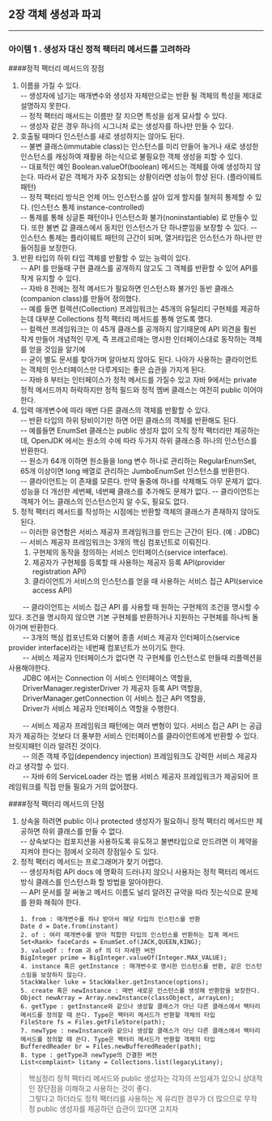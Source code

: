 ## 2장 객체 생성과 파괴

------------------

### 아이템 1 . 생성자 대신 정적 팩터리 메서드를 고려하라

####정적 팩터리 메서드의 장점

1. 이름을 가질 수 있다. <br/>
 -- 생성자에 넘기는 매개변수와 생성자 자체만으로는 반환 될 객체의 특성을 제대로 설명하지 못한다.<br/>
 -- 정적 팩터리 매서드는 이름만 잘 지으면 특성을 쉽게 묘사할 수 있다. <br/>
 -- 생성자 같은 경우 하나의 시그니처 로는 생성자를 하나만 만들 수 있다.
2. 호출될 때마다 인스턴스를 새로 생성하지는 않아도 된다. <br/>
 -- 불변 클래스(immutable class)는 인스턴스를 미리 만들어 놓거나 새로 생성한 인스턴스를 캐싱하여 재활용 하는식으로 불필요한 객체 생성을 피할 수 있다.<br/>
 -- 대표적인 예인 Boolean.valueOf(boolean) 메서드는 객체를 아예 생성하지 않는다. 따라서 같은 객체가 자주 요청되는 상황이라면 성능이 항샹 된다. (플라이웨트 패턴) <br/>
 -- 정적 팩터리 방식은 언제 어느 인스턴스를 살아 있게 할지를 철저히 통제할 수 있다. (인스턴스 통제 instance-controlled)<br/>
 -- 통제를 통해 싱글톤 패턴이나 인스턴스화 불가(noninstantiable) 로 만들수 있다. 또한 불변 값 클래스에서 동치인 인스턴스가 단 하나뿐임을 보장할 수 있다.
 -- 인스턴스 통제는 플라이웨트 패턴의 근간이 되며, 열거타입은 인스턴스가 하나만 만들어짐을 보장한다.
3. 반환 타입의 하위 타입 객체를 반활할 수 있는 능력이 있다.<br/>
 -- API 를 만들때 구현 클래스를 공개하지 않고도 그 객체를 반환할 수 있어 API를 작게 유지할 수 있다.<br/>
 -- 자바 8 전에는 정적 메서드가 필요하면 인스턴스화 불가인 동반 클래스(companion class)를 만들어 정의했다. <br/>
 -- 예를 들면 컬렉션(Collection) 프레임워크는 45개의 유틸리티 구현체를 제공하는데 대부분 Collections 정적 팩터리 메서드를 통해 얻도록 했다. <br/>
 -- 컬렉션 프레임워크는 이 45개 클래스를 공개하지 않기때문에 API 외견을 훨씬 작게 만들어 개념적인 무게, 즉 프래고르매는 명시한 인터페이스대로 동작하는 객체를 얻을 것임을 알기에 <br/>
 -- 굳이 별도 문서를 찾아가며 알아보지 않아도 된다. 나아가 사용하는 클라이언트는 객체의 인스터페이스만 다루게되는 좋은 습관을 가지게 된다.<br/>
 -- 자바 8 부터는 인터페이스가 정적 메서드를 가질수 있고 자바 9에서는 private 정적 메서드까지 허락하지만 정적 필드와 정적 멤버 클래스는 여전히 public 이어야 한다.
4. 입력 매개변수에 따라 매번 다른 클래스의 객체를 반활할 수 있다.<br/>
 -- 반환 타입의 하위 탕비이기만 하면 어떤 클래스의 객체를 반환해도 된다.<br/>
 -- 예를들면 EnumSet 클래스는 public 생성자 없이 오직 정적 팩터리만 제공하는데, OpenJDK 에서는 원소의 수에 따라 두가지 하위 클래스중 하나의 인스턴스를 반환한다. <br/>
 -- 원소가 64개 이하면 원소들을 long 변수 하나로 관리하는 RegularEnumSet, 65개 이상이면 long 배열로 관리하는 JumboEnumSet 인스턴스를 반환한다. <br/>
 -- 클라이언트는 이 존재를 모른다. 만약 둘중에 하나를 삭제해도 아무 문제가 없다. 성능을 더 개선한 세번째, 네번째 클래스를 추가해도 문제가 없다.
 -- 클라이언트는 객체가 어느 클래스의 인스턴스인지 알 수도, 필요도 없다.
5. 정적 팩터리 메서드를 작성하는 시점에는 반환할 객체의 클래스가 존재하지 않아도 된다.<br/>
 -- 이러한 유연함은 서비스 제공자 프레임워크를 만드는 근간이 된다. (예 : JDBC)<br/>
 -- 서비스 제공자 프레임워크는 3개의 핵심 컴포넌트로 이뤄진다.<br/> 
   1. 구현체의 동작을 정의하는 서비스 인터페이스(service interface).<br/>
   2. 제공자가 구현체를 등록할 때 사용하는 제공자 등록 API(provider registration API)<br/>
   3. 클라이언트가 서비스의 인스턴스를 얻을 때 사용하는 서비스 접근 API(service access API)<br/>

　　-- 클라이언트는 서비스 접근 API 를 사용할 때 원하는 구현체의 조건을 명시할 수 있다. 조건을 명시하지 않으면 기본 구현체를 반환하거나 지원하는 구현체를 하나씩 돌아가며 반환한다. <br/>
　　-- 3개의 핵심 컴포넌트와 더불어 종종 서비스 제공자 인터페이스(service provider interface)라는 네번째 컴포넌트가 쓰이기도 한다. <br/>
　　-- 서비스 제공자 인터페이스가 없다면 각 구현체를 인스턴스로 만들때 리플렉션을 사용해야한다. <br/>
　　JDBC 에서는 Connection 이 서비스 인터페이스 역할을,<br/>
  　　DriverManager.registerDriver 가 제공자 등록 API 역할을,<br/>
  　　DriverManager.getConnection 이 서비스 접근 API 역할을,<br/>
  　　Driver가 서비스 제공자 인터페이스 역할을 수행한다.<br/>

　　-- 서비스 제공자 프레임워크 패턴에는 여러 변형이 있다. 서비스 접근 API 는 공급자가 제공하는 것보다 더 풍부한 서비스 인터페이스를 클라이언트에게 반환할 수 있다. 브릿지패턴 이라 알려진 것이다.<br/>
　　-- 의존 객체 주입(dependency injection) 프레임워크도 강력한 서비스 제공자라고 생각할 수 있다. <br/>
　　-- 자바 6의 ServiceLoader 라는 범용 서비스 제공자 프레임워크가 제공되어 프레임워크를 직접 만들 필요가 거의 없어졌다.


####정적 팩터리 메서드의 단점

1. 상속을 하려면 public 이나 protected 생성자가 필요하니 정적 팩터리 메서드만 제공하면 하위 클래스를 만들 수 없다.<br/>
  -- 상속보다는 컴포지션을 사용하도록 유도하고 불변타입으로 만드려면 이 제약을 지켜야 한다는 점에서 오히려 장점일수 도 있다. <br/>
2. 정적 팩터리 메서드는 프로그래머가 찾기 어렵다.<br/>
  -- 생성자처럼 API docs 에 명확히 드러나지 않으니 사용자는 정적 팩터리 메서드 방식 클래스를 인스턴스화 할 방법을 알아야한다.<br/>
  -- API 문서를 잘 써놓고 메서드 이름도 널리 알려진 규약을 따라 짓는식으로 문제를 완화 해줘야 한다.
   ```
   1. from : 매개변수를 하나 받아서 해당 타입의 인스턴스를 반환
   Date d = Date.from(instant)
   2. of : 여러 매개변수를 받아 적합한 타입의 인스턴스를 반환하는 집계 메서드
   Set<Rank> faceCards = EnumSet.of(JACK,QUEEN,KING);
   3. valueOf : from 과 of 의 더 자세한 버전
   BigInteger prime = BigInteger.valueOf(Integer.MAX_VALUE);
   4. instance 혹은 getInstance : 매개변수로 명시한 인스턴스를 반환, 같은 인스턴스임을 보장하지 않는다.
   StackWalker luke = StackWalker.getInstance(options);
   5. create 혹은 newInstance : 매번 새로운 인스턴스를 생성해 반환함을 보장한다.
   Object newArray = Array.newInstance(classObject, arrayLen);
   6. getType : getInstance와 같으나 생성할 클래스가 아닌 다른 클래스에서 팩터리 메서드를 정의할 때 쓴다. Type은 팩터리 메서드가 반환할 객체의 타입
   FileStore fs = Files.getFileStore(path);
   7. newType : newInstance와 같으나 생성할 클래스가 아닌 다른 클래스에서 팩터리 메서드를 정의할 때 쓴다. Type은 팩터리 메서드가 반환할 객체의 타입
   BufferedReader br = Files.newBufferedReader(path);
   8. type : getType과 newType의 간결한 버전
   List<complaint> litany = Collections.list(legacyLitany);
   ```
   
> 핵심정리
> 정적 팩터리 메서드와 public 생성자는 각자의 쓰임새가 있으니 상대적인 장단점을 이해하고 사용하는 것이 좋다.<br/> 
> 그렇다고 하더라도 정적 팩터리를 사용하는 게 유리한 경우가 더 많으므로 무작정 public 생성자를 제공하던 습관이 있다면 고치자